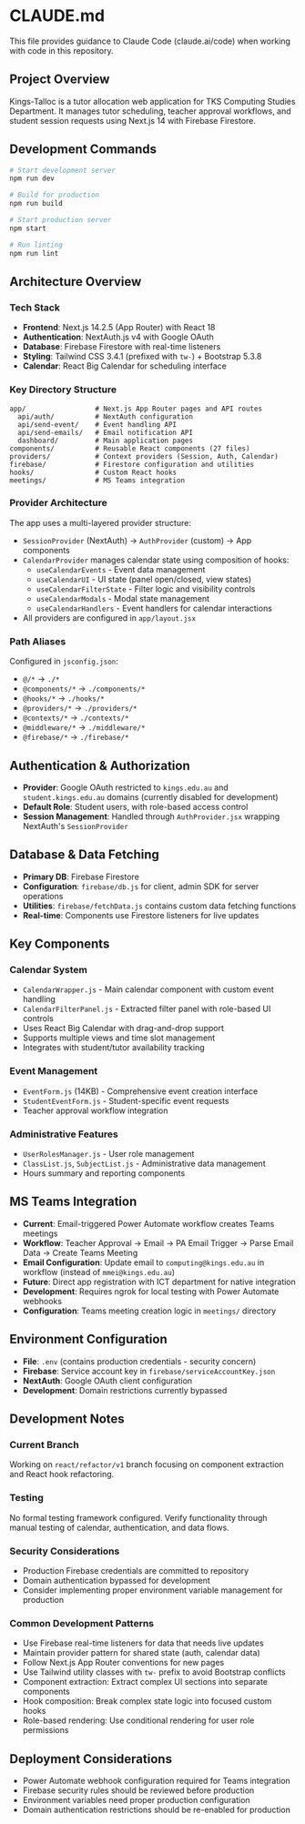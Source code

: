 # CLAUDE.md

This file provides guidance to Claude Code (claude.ai/code) when working with code in this repository.

## Project Overview

Kings-Talloc is a tutor allocation web application for TKS Computing Studies Department. It manages tutor scheduling, teacher approval workflows, and student session requests using Next.js 14 with Firebase Firestore.

## Development Commands

```bash
# Start development server
npm run dev

# Build for production
npm run build

# Start production server
npm start

# Run linting
npm run lint
```

## Architecture Overview

### Tech Stack
- **Frontend**: Next.js 14.2.5 (App Router) with React 18
- **Authentication**: NextAuth.js v4 with Google OAuth
- **Database**: Firebase Firestore with real-time listeners
- **Styling**: Tailwind CSS 3.4.1 (prefixed with `tw-`) + Bootstrap 5.3.8
- **Calendar**: React Big Calendar for scheduling interface

### Key Directory Structure
```
app/                 # Next.js App Router pages and API routes
  api/auth/          # NextAuth configuration
  api/send-event/    # Event handling API
  api/send-emails/   # Email notification API
  dashboard/         # Main application pages
components/          # Reusable React components (27 files)
providers/           # Context providers (Session, Auth, Calendar)
firebase/            # Firestore configuration and utilities
hooks/               # Custom React hooks
meetings/            # MS Teams integration
```

### Provider Architecture
The app uses a multi-layered provider structure:
- `SessionProvider` (NextAuth) → `AuthProvider` (custom) → App components
- `CalendarProvider` manages calendar state using composition of hooks:
  - `useCalendarEvents` - Event data management
  - `useCalendarUI` - UI state (panel open/closed, view states)
  - `useCalendarFilterState` - Filter logic and visibility controls
  - `useCalendarModals` - Modal state management
  - `useCalendarHandlers` - Event handlers for calendar interactions
- All providers are configured in `app/layout.jsx`

### Path Aliases
Configured in `jsconfig.json`:
- `@/*` → `./*`
- `@components/*` → `./components/*`
- `@hooks/*` → `./hooks/*`
- `@providers/*` → `./providers/*`
- `@contexts/*` → `./contexts/*`
- `@middleware/*` → `./middleware/*`
- `@firebase/*` → `./firebase/*`

## Authentication & Authorization

- **Provider**: Google OAuth restricted to `kings.edu.au` and `student.kings.edu.au` domains (currently disabled for development)
- **Default Role**: Student users, with role-based access control
- **Session Management**: Handled through `AuthProvider.jsx` wrapping NextAuth's `SessionProvider`

## Database & Data Fetching

- **Primary DB**: Firebase Firestore
- **Configuration**: `firebase/db.js` for client, admin SDK for server operations
- **Utilities**: `firebase/fetchData.js` contains custom data fetching functions
- **Real-time**: Components use Firestore listeners for live updates

## Key Components

### Calendar System
- `CalendarWrapper.js` - Main calendar component with custom event handling
- `CalendarFilterPanel.js` - Extracted filter panel with role-based UI controls
- Uses React Big Calendar with drag-and-drop support
- Supports multiple views and time slot management
- Integrates with student/tutor availability tracking

### Event Management
- `EventForm.js` (14KB) - Comprehensive event creation interface
- `StudentEventForm.js` - Student-specific event requests
- Teacher approval workflow integration

### Administrative Features
- `UserRolesManager.js` - User role management
- `ClassList.js`, `SubjectList.js` - Administrative data management
- Hours summary and reporting components

## MS Teams Integration

- **Current**: Email-triggered Power Automate workflow creates Teams meetings
- **Workflow**: Teacher Approval → Email → PA Email Trigger → Parse Email Data → Create Teams Meeting
- **Email Configuration**: Update email to `computing@kings.edu.au` in workflow (instead of `mmei@kings.edu.au`)
- **Future**: Direct app registration with ICT department for native integration
- **Development**: Requires ngrok for local testing with Power Automate webhooks
- **Configuration**: Teams meeting creation logic in `meetings/` directory

## Environment Configuration

- **File**: `.env` (contains production credentials - security concern)
- **Firebase**: Service account key in `firebase/serviceAccountKey.json`
- **NextAuth**: Google OAuth client configuration
- **Development**: Domain restrictions currently bypassed

## Development Notes

### Current Branch
Working on `react/refactor/v1` branch focusing on component extraction and React hook refactoring.

### Testing
No formal testing framework configured. Verify functionality through manual testing of calendar, authentication, and data flows.

### Security Considerations
- Production Firebase credentials are committed to repository
- Domain authentication bypassed for development
- Consider implementing proper environment variable management for production

### Common Development Patterns
- Use Firebase real-time listeners for data that needs live updates
- Maintain provider pattern for shared state (auth, calendar data)
- Follow Next.js App Router conventions for new pages
- Use Tailwind utility classes with `tw-` prefix to avoid Bootstrap conflicts
- Component extraction: Extract complex UI sections into separate components
- Hook composition: Break complex state logic into focused custom hooks
- Role-based rendering: Use conditional rendering for user role permissions

## Deployment Considerations

- Power Automate webhook configuration required for Teams integration
- Firebase security rules should be reviewed before production
- Environment variables need proper production configuration
- Domain authentication restrictions should be re-enabled for production

